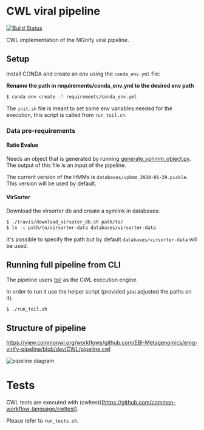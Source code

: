 # CWL viral pipeline

[![Build Status](https://api.travis-ci.org/EBI-Metagenomics/emg-viral-pipeline.svg?branch=dev)](https://travis-ci.org/EBI-Metagenomics/emg-viral-pipeline)

CWL implementation of the MGnify viral pipeline.

## Setup

Install CONDA and create an env using the `conda_env.yml` file:

**Rename the path in requirements/conda_env.yml to the desired env path**

```bash
$ conda env create -f requirements/conda_env.yml
```

The `init.sh` file is meant to set some env variables needed for the execution, this script is called from `run_toil.sh`.

### Data pre-requirements

#### Ratio Evalue 

Needs an object that is generated by running [generate_vphmm_object.py](CWL/Tools/RatioEvalue/hmmer_generation/generate_vphmm_object.py). The output of this file is an input of the pipeline.

The current version of the HMMs is `databases/vphmm_2020-01-29.pickle`. This version will be used by default.

#### VirSorter

Download the virsorter db and create a symlink in databases:

```bash
$ ./travis/download_virsoter_db.sh path/to/
$ ln -s path/to/virsorter-data databases/virsorter-data
```

It's possible to specify the path but by default `databases/virsorter-data` will be used.

## Running full pipeline from CLI

The pipeline users [toil](https://github.com/DataBiosphere/toil) as the CWL execution engine.

In order to run it use the helper script (provided you adjusted the paths on it).

```bash
$ ./run_toil.sh
```

## Structure of pipeline

https://view.commonwl.org/workflows/github.com/EBI-Metagenomics/emg-virify-pipeline/blob/dev/CWL/pipeline.cwl

![pipeline diagram](https://view.commonwl.org/graph/svg/github.com/EBI-Metagenomics/emg-virify-pipeline/blob/934d97e7aef3691f98311b0c30e3422abbaa4bb9/CWL/pipeline.cwl)

# Tests

CWL tests are executed with (cwltest)[https://github.com/common-workflow-language/cwltest].

Please refer to `run_tests.sh`.